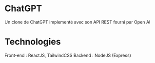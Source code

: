 # ChatGPT
Un clone de ChatGPT implementé avec son API REST fourni par Open AI

# Technologies
Front-end : ReactJS, TailwindCSS
Backend : NodeJS (Express)
